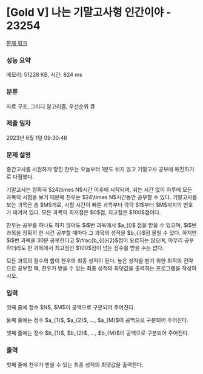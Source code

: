 # [Gold V] 나는 기말고사형 인간이야 - 23254 

[문제 링크](https://www.acmicpc.net/problem/23254) 

### 성능 요약

메모리: 51228 KB, 시간: 824 ms

### 분류

자료 구조, 그리디 알고리즘, 우선순위 큐

### 제출 일자

2023년 6월 1일 09:30:46

### 문제 설명

<p>중간고사를 시원하게 망친 찬우는 오늘부터 1분도 쉬지 않고 기말고사 공부에 매진하기로 다짐했다.</p>

<p>기말고사는 정확히 $24\times N$시간 이후에 시작되며, 쉬는 시간 없이 하루에 모든 과목의 시험을 보기 때문에 찬우는 $24\times N$시간동안 공부할 수 있다. 기말고사를 보는 과목은 총 $M$개로, 시험 시간이 빠른 과목부터 각각 $1$부터 $M$까지의 번호가 매겨져 있다. 모든 과목의 최저점은 $0$점, 최고점은 $100$점이다.</p>

<p>찬우는 공부를 하나도 하지 않아도 $i$번 과목에서 $a_{i}$ 점을 받을 수 있으며, $i$번 과목을 정확히 한 시간 공부할 때마다 그 과목의 성적을 $b_{i}$점 올릴 수 있다. 하지만 $i$번 과목을 30분 공부한다고 $\frac{b_{i}}{2}$점이 오르지는 않으며, 아무리 공부하더라도 한 과목에서 최고점인 $100$점이 넘는 점수를 받을 수는 없다. </p>

<p>모든 과목의 점수의 합이 찬우의 최종 성적이 된다. 높은 성적을 받기 위한 최적의 전략으로 공부할 때, 찬우가 받을 수 있는 최종 성적의 최댓값을 출력하는 프로그램을 작성하시오.</p>

### 입력 

 <p>첫째 줄에 정수 $N$, $M$이 공백으로 구분되어 주어진다.</p>

<p>둘째 줄에는 정수 $a_{1}$, $a_{2}$, ..., $a_{M}$이 공백으로 구분되어 주어진다.</p>

<p>셋째 줄에는 정수 $b_{1}$, $b_{2}$, ..., $b_{M}$이 공백으로 구분되어 주어진다.</p>

### 출력 

 <p>첫째 줄에 찬우가 받을 수 있는 최종 성적의 최댓값을 출력한다.</p>

